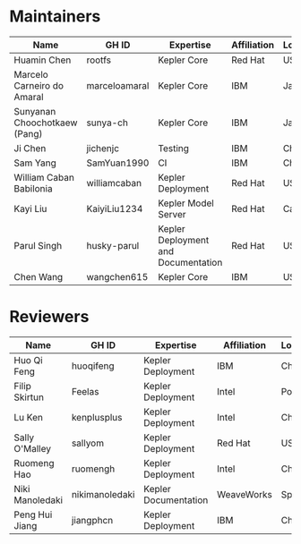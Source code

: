 # Maintainers
| Name | GH ID | Expertise | Affiliation | Location |
|---|---|---|---|---|
| Huamin Chen | rootfs | Kepler Core | Red Hat | USA |
| Marcelo Carneiro do Amaral | marceloamaral | Kepler Core | IBM | Japan |
| Sunyanan Choochotkaew (Pang) | sunya-ch | Kepler Core | IBM | Japn |
| Ji Chen | jichenjc | Testing | IBM | China |
| Sam Yang | SamYuan1990 | CI | IBM | China |
| William Caban Babilonia | williamcaban | Kepler Deployment | Red Hat | USA |
| Kayi Liu | KaiyiLiu1234 | Kepler Model Server | Red Hat | Canada |
| Parul Singh | husky-parul  | Kepler Deployment and Documentation | Red Hat | USA |
| Chen Wang | wangchen615 | Kepler Core | IBM | USA |

# Reviewers
| Name | GH ID | Expertise | Affiliation | Location |
|---|---|---|---|---|
| Huo Qi Feng | huoqifeng | Kepler Deployment | IBM | China |
| Filip Skirtun | Feelas | Kepler Deployment | Intel | Poland |
| Lu Ken | kenplusplus | Kepler Deployment | Intel | China |
| Sally O'Malley | sallyom | Kepler Deployment | Red Hat | USA |
| Ruomeng Hao | ruomengh | Kepler Deployment | Intel | China |
| Niki Manoledaki | nikimanoledaki | Kepler Documentation | WeaveWorks | Spain |
| Peng Hui Jiang | jiangphcn | Kepler Deployment | IBM | China |